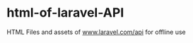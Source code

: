 html-of-laravel-API
===================

HTML Files and assets of www.laravel.com/api for offline use
